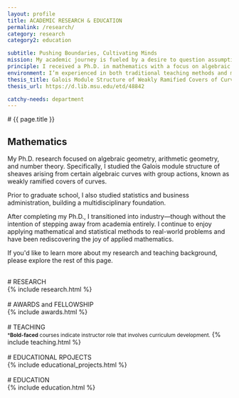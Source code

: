 ```yaml
---
layout: profile
title: ACADEMIC RESEARCH & EDUCATION
permalink: /research/
category: research
category2: education

subtitle: Pushing Boundaries, Cultivating Minds
mission: My academic journey is fueled by a desire to question assumptions, explore the unknown, and empower others through education and shared inquiry.
principle: I received a Ph.D. in mathematics with a focus on algebraic geometry. My research and teaching are informed by a broader passion for algebra, geometry, topology, and number theory, which continue to shape the way I approach mathematical questions.
environment: I’m experienced in both traditional teaching methods and modern educational technologies, including streaming, video lectures, and visualization using open-source tools such as Python, C, JavaScript, and OBS.
thesis_title: Galois Module Structure of Weakly Ramified Covers of Curves
thesis_url: https://d.lib.msu.edu/etd/48842

catchy-needs: department
---
```


<div class="focus-rectangle-intro">
# {{ page.title }}

## **Mathematics**
</div>

<span class="br-softer"/>
My Ph.D. research focused on algebraic geometry, arithmetic geometry, and number theory. Specifically, I studied the Galois module structure of sheaves arising from certain algebraic curves with group actions, known as weakly ramified covers of curves.

Prior to graduate school, I also studied statistics and business administration, building a multidisciplinary foundation.

After completing my Ph.D., I transitioned into industry—though without the intention of stepping away from academia entirely. I continue to enjoy applying mathematical and statistical methods to real-world problems and have been rediscovering the joy of applied mathematics.

If you'd like to learn more about my research and teaching background, please explore the rest of this page.

<br>
<div class="focus-rectangle-sm">
# RESEARCH
</div>
<div class="focus-rectangle">
{% include research.html %}
</div>

<br>
# AWARDS and FELLOWSHIP
<div class="focus-rectangle">
{% include awards.html %}
</div>

<br>
# TEACHING
<div class="focus-rectangle">
<small class="text-muted">*<b>Bold-faced</b> courses indicate instructor role that involves curriculum development.</small>
{% include teaching.html %}
</div>

<br>
# EDUCATIONAL RPOJECTS
<div class="focus-rectangle">
{% include educational_projects.html %}
</div>

<br>
# EDUCATION
<div class="focus-rectangle">
{% include education.html %}
</div>

